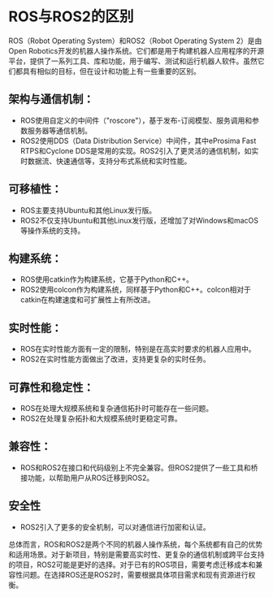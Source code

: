 # ROS与ROS2的区别
ROS（Robot Operating System）和ROS2（Robot Operating System 2）是由Open Robotics开发的机器人操作系统。它们都是用于构建机器人应用程序的开源平台，提供了一系列工具、库和功能，用于编写、测试和运行机器人软件。虽然它们都具有相似的目标，但在设计和功能上有一些重要的区别。

## 架构与通信机制：

- ROS使用自定义的中间件（"roscore"），基于发布-订阅模型、服务调用和参数服务器等通信机制。
- ROS2使用DDS（Data Distribution Service）中间件，其中eProsima Fast RTPS和Cyclone DDS是常用的实现。ROS2引入了更灵活的通信机制，如实时数据流、快速通信等，支持分布式系统和实时性能。

## 可移植性：

- ROS主要支持Ubuntu和其他Linux发行版。
- ROS2不仅支持Ubuntu和其他Linux发行版，还增加了对Windows和macOS等操作系统的支持。

## 构建系统：

- ROS使用catkin作为构建系统，它基于Python和C++。
- ROS2使用colcon作为构建系统，同样基于Python和C++。colcon相对于catkin在构建速度和可扩展性上有所改进。

## 实时性能：

- ROS在实时性能方面有一定的限制，特别是在高实时要求的机器人应用中。
- ROS2在实时性能方面做出了改进，支持更复杂的实时任务。

## 可靠性和稳定性：

- ROS在处理大规模系统和复杂通信拓扑时可能存在一些问题。
- ROS2在处理复杂拓扑和大规模系统时更稳定可靠。

## 兼容性：

- ROS和ROS2在接口和代码级别上不完全兼容。但ROS2提供了一些工具和桥接功能，以帮助用户从ROS迁移到ROS2。

## 安全性

- ROS2引入了更多的安全机制，可以对通信进行加密和认证。

总体而言，ROS和ROS2是两个不同的机器人操作系统，每个系统都有自己的优势和适用场景。对于新项目，特别是需要高实时性、更复杂的通信机制或跨平台支持的项目，ROS2可能是更好的选择。对于已有的ROS项目，需要考虑迁移成本和兼容性问题。在选择ROS还是ROS2时，需要根据具体项目需求和现有资源进行权衡。